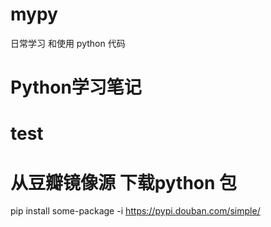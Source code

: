 ﻿# mypy
日常学习 和使用 python 代码
# Python学习笔记

# test

# 从豆瓣镜像源 下载python 包
 pip install some-package -i https://pypi.douban.com/simple/